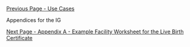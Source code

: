 [Previous Page - Use Cases](use_cases.html)

Appendices for the IG

[Next Page - Appendix A - Example Facility Worksheet for the Live Birth Certificate](appendix_a_-_example_facility_worksheet_for_the_live_birth_certificate.html)